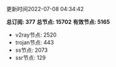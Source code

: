 更新时间2022-07-08 04:34:42

**总订阅: 377**
**总节点: 15702**
**有效节点: 5165**
- v2ray节点: 2520
- trojan节点: 443
- ss节点: 2073
- ssr节点: 129
